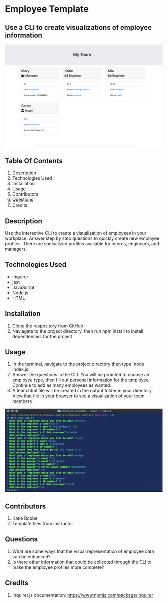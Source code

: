 # Employee Template
## Use a CLI to create visualizations of employee information

![Generated Team Profiles](images/template_screenshot.png)

## Table Of Contents
1. Description
2. Technologies Used
3. Installation
4. Usage
5. Contributors
6. Questions
7. Credits

## Description
Use the interactive CLI to create a visualization of employees in your workplace. Answer step by step questions to quickly create new employee profiles. There are specialized profiles available for interns, engineers, and managers.

## Technologies Used
* inquirer
* jest
* JavaScript
* Node.js
* HTML

## Installation
1. Clone the respository from GitHub
2. Naviagate to the project directory, then run npm install to install dependencies for the project

## Usage
1. In the terminal, navigate to the project directory then type 'node index.js'.
2. Answer the questions in the CLI. You will be promted to choose an employee type, then fill out personal information for the employee. Continue to add as many employees as wanted.
3. A team.html file will be created in the output folder in your directory. View that file in your browser to see a visualization of your team members.

![CLI](images/cli.png)

## Contributors
1. Katie Bobbe
2. Template files from instructor

## Questions
1. What are some ways that the visual representation of employee data can be enhanced?
2. Is there other information that could be collected through the CLI to make the employee profiles more complete?

## Credits 
1. Inquirer.js documentation: https://www.npmjs.com/package/inquirer
